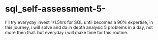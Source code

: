 # sql_self-assessment-5-
I'll try everyday invest 1/1.5hrs for SQL until becomes a 90% expertise, in this journey, i will solve and do in depth analysic 5 problems in a day, not more then that. but everyday i will make time for this routine.
